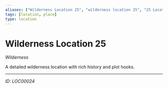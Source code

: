 ```yaml
---
aliases: ["Wilderness Location 25", "wilderness location 25", "25 Location Wilderness"]
tags: [location, place]
type: location
---
```


# Wilderness Location 25

*Wilderness*

A detailed wilderness location with rich history and plot hooks.

---
*ID: LOC00024*